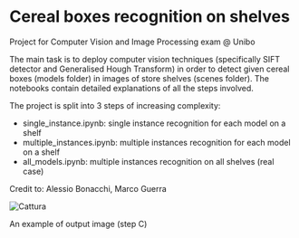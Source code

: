 # Cereal boxes recognition on shelves

Project for Computer Vision and Image Processing exam @ Unibo

The main task is to deploy computer vision techniques (specifically SIFT detector and Generalised Hough Transform) in order to detect given cereal boxes (models folder) in images of store shelves (scenes folder). The notebooks contain detailed explanations of all the steps involved.

The project is split into 3 steps of increasing complexity:
- single_instance.ipynb: single instance recognition for each model on a shelf
- multiple_instances.ipynb: multiple instances recognition for each model on a shelf
- all_models.ipynb: multiple instances recognition on all shelves (real case)

Credit to: Alessio Bonacchi, Marco Guerra   

![Cattura](https://user-images.githubusercontent.com/52378980/155296426-c423bc41-f690-435e-9ec7-72cc7a88ef75.PNG)

An example of output image (step C)
